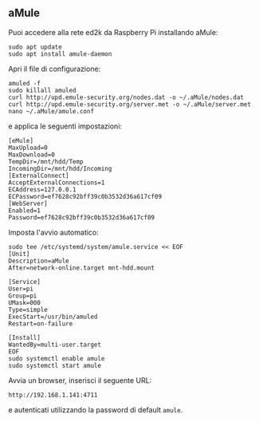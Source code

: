 ## aMule

Puoi accedere alla rete ed2k da Raspberry Pi installando aMule:
```
sudo apt update
sudo apt install amule-daemon
```

Apri il file di configurazione:
```
amuled -f
sudo killall amuled 
curl http://upd.emule-security.org/nodes.dat -o ~/.aMule/nodes.dat
curl http://upd.emule-security.org/server.met -o ~/.aMule/server.met
nano ~/.aMule/amule.conf
```

e applica le seguenti impostazioni:
```
[eMule]
MaxUpload=0
MaxDownload=0
TempDir=/mnt/hdd/Temp
IncomingDir=/mnt/hdd/Incoming
[ExternalConnect]
AcceptExternalConnections=1
ECAddress=127.0.0.1
ECPassword=ef7628c92bff39c0b3532d36a617cf09
[WebServer]
Enabled=1
Password=ef7628c92bff39c0b3532d36a617cf09
```

Imposta l'avvio automatico:
```
sudo tee /etc/systemd/system/amule.service << EOF
[Unit]
Description=aMule
After=network-online.target mnt-hdd.mount

[Service]
User=pi
Group=pi
UMask=000
Type=simple
ExecStart=/usr/bin/amuled
Restart=on-failure

[Install]
WantedBy=multi-user.target
EOF
sudo systemctl enable amule
sudo systemctl start amule
```

Avvia un browser, inserisci il seguente URL:
```
http://192.168.1.141:4711
```

e autenticati utilizzando la password di default `amule`.
